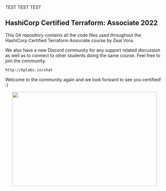 TEST
TEST
TEST

## HashiCorp Certified Terraform: Associate 2022

This Git repository contains all the code files used throughout the HashiCorp Certified Terraform Associate course by Zeal Vora.

We also have a new Discord community for any support related discussion as well as to connect to other students doing the same course. Feel free to join the community.

```sh
http://kplabs.in/chat
```

Welcome to the community again and we look forward to see you certified! :)

<p align="center">
  <img width="460" height="300" src="https://i.ibb.co/b3jFkkk/discord-terraform.png">
</p>
